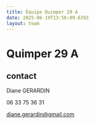 ```yaml
---
title: Équipe Quimper 29 A
date: 2025-06-19T13:56:09.639Z
layout: team
---
```


# Quimper 29 A



## contact 

Diane GERARDIN

06 33 75 36 31

diane.gerardin@gmail.com

